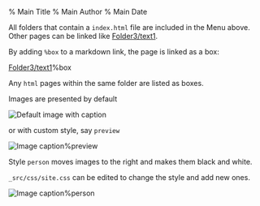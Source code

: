 % Main Title
% Main Author
% Main Date

All folders that contain a `index.html` file are included in the Menu above. Other pages can be linked like [Folder3/text1](Folder3/text1.html).

By adding `%box` to a markdown link, the page is linked as a box:

[Folder3/text1](Folder3/text1.html)%box

Any `html` pages within the same folder are listed as boxes.

Images are presented by default

![Default image with caption]($img/logo.png)

or with custom style, say `preview`

![Image caption]($img/logo.png)%preview

Style `person` moves images to the right and makes them black and white.

`_src/css/site.css` can be edited to change the style and add new ones.

![Image caption]($img/logo.png)%person
